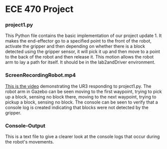 # ECE 470 Project #

### project1.py ### 
This Python file contains the basic implementation of our project update 1. It makes the end-effector go to a specified point to the front of the robot, activate the gripper and then depending on whether there is a block detected using the gripper sensor, it will pick it up and then move to a point to the back of the robot and then release it. This motion allows the robot arm to lay a path for itself. It should be in the lab2andDriver environment.

### ScreenRecordingRobot.mp4 ### 
[This is the video](https://youtu.be/YgwciGULasQ) demonstrating the UR3 responding to project1.py. The robot arm in Gazebo can be seen moving to the first waypoint, trying to pick up a block, sensing no block there, moving to the next waypoint, trying to pickup a block, sensing no block. The console can be seen to verify that a console log is created indicating that blocks were not detected by the gripper.

### Console-Output ###
This is a text file to give a clearer look at the console logs that occur during the robot's movements.
